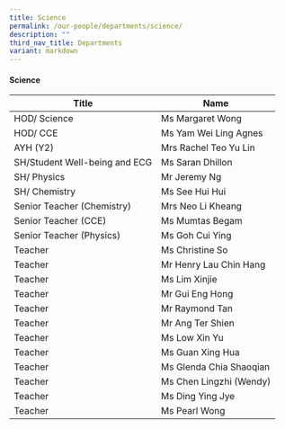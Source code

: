 ```yaml
---
title: Science
permalink: /our-people/departments/science/
description: ""
third_nav_title: Departments
variant: markdown
---
```

#### Science

| Title | Name |
|---|---|
| HOD/ Science | Ms Margaret Wong |
| HOD/ CCE | Ms Yam Wei Ling Agnes |
| AYH (Y2) | Mrs Rachel Teo Yu Lin |
| SH/Student Well-being and ECG | Ms Saran Dhillon |
| SH/ Physics | Mr Jeremy Ng |
| SH/ Chemistry | Ms See Hui Hui |
| Senior Teacher (Chemistry) | Mrs Neo Li Kheang |
| Senior Teacher (CCE) | Ms Mumtas Begam |
| Senior Teacher (Physics) | Ms Goh Cui Ying |
| Teacher | Ms Christine So  |
| Teacher | Mr Henry Lau Chin Hang |
| Teacher  | Ms Lim Xinjie |
| Teacher  | Mr Gui Eng Hong |
| Teacher | Mr Raymond Tan |
| Teacher | Mr Ang Ter Shien |
| Teacher | Ms Low Xin Yu |
| Teacher  | Ms Guan Xing Hua |
| Teacher  | Ms Glenda Chia Shaoqian |
| Teacher  | Ms Chen Lingzhi (Wendy) |
| Teacher  | Ms Ding Ying Jye |
| Teacher  | Ms Pearl Wong |